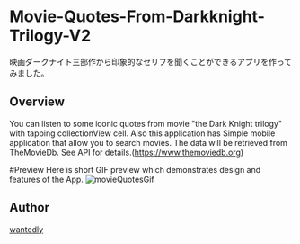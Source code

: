 # Movie-Quotes-From-Darkknight-Trilogy-V2
映画ダークナイト三部作から印象的なセリフを聞くことができるアプリを作ってみました。

## Overview
You can listen to some iconic quotes from movie "the Dark Knight trilogy" with tapping collectionView cell. 
Also this application has Simple mobile application that allow you to search movies. The data will be retrieved from TheMovieDb. See API for details.(https://www.themoviedb.org)


#Preview
Here is short GIF preview which demonstrates design and features of the App.
![movieQuotesGif](https://user-images.githubusercontent.com/74696274/111885823-8970a180-8a0d-11eb-9715-7792e171ec3d.gif)

## Author
[wantedly](https://www.wantedly.com/id/yotaro_ito)
